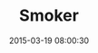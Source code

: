 ---
layout: post
title:  "Smoker"
number: "78"
date:   2015-03-19 08:00:30
large-image: "https://farm9.staticflickr.com/8607/16679486738_6024744aa8_k.jpg"
---